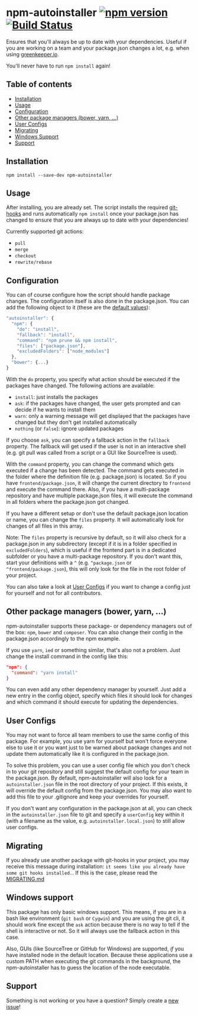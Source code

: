 npm-autoinstaller [![npm version](https://badge.fury.io/js/npm-autoinstaller.svg)](https://www.npmjs.com/package/npm-autoinstaller) [![Build Status](https://travis-ci.org/cyrilwanner/npm-autoinstaller.svg?branch=master)](https://travis-ci.org/cyrilwanner/npm-autoinstaller)
=========

Ensures that you'll always be up to date with your dependencies.
Useful if you are working on a team and your package.json changes a lot, e.g. when using [greenkeeper.io](https://greenkeeper.io/).

You'll never have to run `npm install` again!

## Table of contents

* [Installation](#installation)
* [Usage](#usage)
* [Configuration](#configuration)
* [Other package managers (bower, yarn, ...)](#other-package-managers-bower-yarn-)
* [User Configs](#user-configs)
* [Migrating](#migrating)
* [Windows Support](#windows-support)
* [Support](#support)

## Installation

`npm install --save-dev npm-autoinstaller`

## Usage

After installing, you are already set. The script installs the required [git-hooks](https://git-scm.com/book/it/v2/Customizing-Git-Git-Hooks) and runs automatically `npm install` once your package.json has changed to ensure that you are always up to date with your dependencies!

Currently supported git actions:

* `pull`
* `merge`
* `checkout`
* `rewrite/rebase`

## Configuration

You can of course configure how the script should handle package changes.
The configuration itself is also done in the package.json. You can add the following object to it (these are the [default values](https://github.com/cyrilwanner/npm-autoinstaller/blob/master/src/config.js#L8)):

```js
"autoinstaller": {
  "npm": {
    "do": "install",
    "fallback": "install",
    "command": "npm prune && npm install",
    "files": ["package.json"],
    "excludedFolders": ["node_modules"]
  },
  "bower": {...}
}
```

With the `do` property, you specify what action should be executed if the packages have changed. The following actions are available:

* `install`: just installs the packages
* `ask`: if the packages have changed, the user gets prompted and can decide if he wants to install them
* `warn`: only a warning message will get displayed that the packages have changed but they don't get installed automatically
* `nothing` (or `false`): ignore updated packages

If you choose `ask`, you can specify a fallback action in the `fallback` property.
The fallback will get used if the user is not in an interactive shell (e.g. git pull was called from a script or a GUI like SourceTree is used).

With the `command` property, you can change the command which gets executed if a change has been detected.
The command gets executed in the folder where the definition file (e.g. package.json) is located. So if you have `frontend/package.json`, it will change the current directory to `frontend` and execute the command there.
Also, if you have a multi-package repository and have multiple package.json files, it will execute the command in all folders where the package.json got changed.

If you have a different setup or don't use the default package.json location or name, you can change the `files` property. It will automatically look for changes of all files in this array.

Note: The `files` property is recursive by default, so it will also check for a package.json in any subdirectory (except if it is in a folder specified in `excludedFolders`), which is useful if the frontend part is in a dedicated subfolder or you have a multi-package repository.
If you don't want this, start your definitions with a `^` (e.g. `^package.json` or `^frontend/package.json`), this will only look for the file in the root folder of your project.

You can also take a look at [User Configs](#user-configs) if you want to change a config just for yourself and not for all contributors.

## Other package managers (bower, yarn, ...)

npm-autoinstaller supports these package- or dependency managers out of the box: `npm`, `bower` and `composer`.
You can also change their config in the package.json accordingly to the npm example.

If you use `yarn`, `ied` or something similar, that's also not a problem. Just change the install command in the config like this:
```json
"npm": {
  "command": "yarn install"
}
```

You can even add any other dependency manager by yourself. Just add a new entry in the config object, specify which files it should look for changes and which command it should execute for updating the dependencies.

## User Configs

You may not want to force all team members to use the same config of this package. For example, you use yarn for yourself but won't force everyone else to use it or you want just to be warned about package changes and not update them automatically like it is configured in the package.json.

To solve this problem, you can use a user config file which you don't check in to your git repository and still suggest the default config for your team in the package.json. By default, npm-autoinstaller will also look for a `autoinstaller.json` file in the root directory of your project. If this exists, it will override the default config from the package.json. You may also want to add this file to your .gitignore and keep your overrides for yourself.

If you don't want any configuration in the package.json at all, you can check in the `autoinstaller.json` file to git and specify a `userConfig` key within it (with a filename as the value, e.g. `autoinstaller.local.json`) to still allow user configs.

## Migrating

If you already use another package with git-hooks in your project, you may receive this message during installation: `it seems like you already have some git hooks installed.`.
If this is the case, please read the [MIGRATING.md](https://github.com/cyrilwanner/npm-autoinstaller/blob/master/MIGRATING.md)

## Windows support

This package has only basic windows support. This means, if you are in a bash like environment (`git bash` or `Cygwin`) and you are using the git cli,
it should work fine except the `ask` action because there is no way to tell if the shell is interactive or not. So it will always use the fallback action in this case.

Also, GUIs (like SourceTree or GitHub for Windows) are supported, _if_ you have installed node in the default location.
Because these applications use a custom PATH when executing the git commands in the background, the npm-autoinstaller has to guess the location of the node executable.

## Support

Something is not working or you have a question? Simply create a [new issue](https://github.com/cyrilwanner/npm-autoinstaller/issues/new)!
